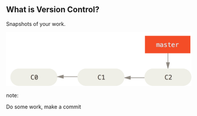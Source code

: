 ## What is Version Control?

Snapshots of your work.

![A simple (single branch) set of snapshots (or "commits") look like a singly-linked list back to the first commit.](images/basic-branching-1.png)

note:

Do some work, make a commit
